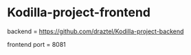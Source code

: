# Kodilla-project-frontend

backend = https://github.com/draztel/Kodilla-project-backend

frontend port = 8081
